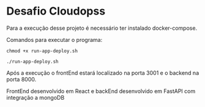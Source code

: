 # Desafio Cloudopss

Para a execução desse projeto é necessário ter instalado docker-compose.

Comandos para executar o programa:

`chmod +x run-app-deploy.sh`

`./run-app-deploy.sh`

Após a execução o frontEnd estará localizado na porta 3001 e o backend na porta 8000.

FrontEnd desenvolvido em React e backEnd desenvolvido em FastAPI com integração a mongoDB
